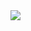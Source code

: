 
<a href="https://portal.azure.com/#create/Microsoft.Template/uri/https%3A%2F%2Fraw.githubusercontent.com%2Fbaldcorp%2Fpublictest%2Fmain%2Fdeploytoasuretest%2Fingestmain.json" target="_blank">
  <img src="https://aka.ms/deploytoazurebutton" scale="0">
</a>

